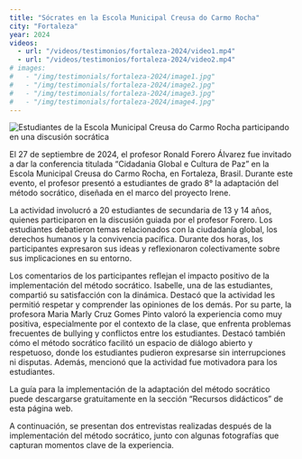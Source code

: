 ```yaml
---
title: "Sócrates en la Escola Municipal Creusa do Carmo Rocha"
city: "Fortaleza"
year: 2024
videos:
  - url: "/videos/testimonios/fortaleza-2024/video1.mp4"
  - url: "/videos/testimonios/fortaleza-2024/video2.mp4"
# images:
#   - "/img/testimonials/fortaleza-2024/image1.jpg"
#   - "/img/testimonials/fortaleza-2024/image2.jpg"
#   - "/img/testimonials/fortaleza-2024/image3.jpg"
#   - "/img/testimonials/fortaleza-2024/image4.jpg"
---
```


<img src="/img/testimonios/fortaleza-2024/image3.jpg" alt="Estudiantes de la Escola Municipal Creusa do Carmo Rocha participando en una discusión socrática" class="testimonial-image">

El 27 de septiembre de 2024, el profesor Ronald Forero Álvarez fue invitado a dar la conferencia titulada “Cidadania Global e Cultura de Paz” en la Escola Municipal Creusa do Carmo Rocha, en Fortaleza, Brasil. Durante este evento, el profesor presentó a estudiantes de grado 8° la adaptación del método socrático, diseñada en el marco del proyecto Irene.

La actividad involucró a 20 estudiantes de secundaria de 13 y 14 años, quienes participaron en la discusión guiada por el profesor Forero. Los estudiantes debatieron temas relacionados con la ciudadanía global, los derechos humanos y la convivencia pacífica. Durante dos horas, los participantes expresaron sus ideas y reflexionaron colectivamente sobre sus implicaciones en su entorno.

Los comentarios de los participantes reflejan el impacto positivo de la implementación del método socrático. Isabelle, una de las estudiantes, compartió su satisfacción con la dinámica. Destacó que la actividad les permitió respetar y comprender las opiniones de los demás. Por su parte, la profesora Maria Marly Cruz Gomes Pinto valoró la experiencia como muy positiva, especialmente por el contexto de la clase, que enfrenta problemas frecuentes de bullying y conflictos entre los estudiantes. Destacó también cómo el método socrático facilitó un espacio de diálogo abierto y respetuoso, donde los estudiantes pudieron expresarse sin interrupciones ni disputas. Además, mencionó que la actividad fue motivadora para los estudiantes.

La guía para la implementación de la adaptación del método socrático puede descargarse gratuitamente en la sección “Recursos didácticos” de esta página web.

A continuación, se presentan dos entrevistas realizadas después de la implementación del método socrático, junto con algunas fotografías que capturan momentos clave de la experiencia.
